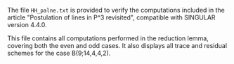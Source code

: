 The file `HH_palne.txt` is provided to verify the computations included in the article "Postulation of lines in P^3 revisited", compatible with SINGULAR version 4.4.0.

This file contains all computations performed in the reduction lemma, covering both the even and odd cases. It also displays all trace and residual schemes for the case B(9;14,4,4,2).
